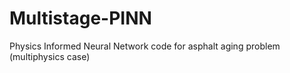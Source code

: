 # Multistage-PINN
Physics Informed Neural Network code for asphalt aging problem (multiphysics case)
